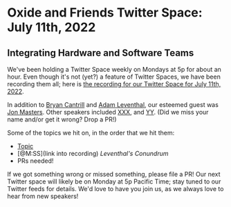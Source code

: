 # Oxide and Friends Twitter Space: July 11th, 2022

## Integrating Hardware and Software Teams

We've been holding a Twitter Space weekly on Mondays at 5p for about an hour.
Even though it's not (yet?) a feature of Twitter Spaces, we have been
recording them all; here is
[the recording for our Twitter Space for July 11th, 2022](https://youtu.be/jsdj8gqLRJc).

In addition to
[Bryan Cantrill](https://twitter.com/bcantrill) and
[Adam Leventhal](https://twitter.com/ahl),
our esteemed guest was
[Jon Masters](https://twitter.com/jonmasters).
Other speakers included
[XXX](),
and [YY]().
(Did we miss your name and/or get it wrong? Drop a PR!)

Some of the topics we hit on, in the order that we hit them:

- [Topic](link)
- [@M:SS](link into recording)
  *Leventhal's Conundrum*
- PRs needed!

If we got something wrong or missed something, please file a PR!
Our next Twitter space will likely be on Monday at 5p Pacific Time; stay tuned
to our Twitter feeds for details.  We'd love to have you join us, as we
always love to hear from new speakers!

